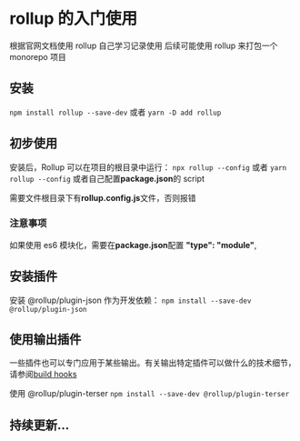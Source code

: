 # rollup 的入门使用

根据官网文档使用 rollup
自己学习记录使用
后续可能使用 rollup 来打包一个 monorepo 项目

## 安装

`npm install rollup --save-dev`
或者
`yarn -D add rollup`

## 初步使用

安装后，Rollup 可以在项目的根目录中运行：
`npx rollup --config`
或者
`yarn rollup --config`
或者自己配置**package.json**的 script

需要文件根目录下有**rollup.config.js**文件，否则报错

### 注意事项

如果使用 es6 模块化，需要在**package.json**配置 **"type": "module"**,

## 安装插件

安装 @rollup/plugin-json 作为开发依赖：
`npm install --save-dev @rollup/plugin-json`

## 使用输出插件

一些插件也可以专门应用于某些输出。有关输出特定插件可以做什么的技术细节，请参阅[build hooks](https://rollupjs.org/plugin-development/#build-hooks)

使用 @rollup/plugin-terser
`npm install --save-dev @rollup/plugin-terser`

## 持续更新...
